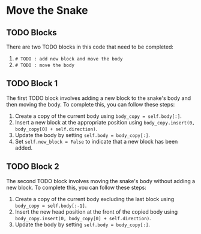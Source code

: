 # Move the Snake

## TODO Blocks

There are two TODO blocks in this code that need to be completed:

1. `# TODO : add new block and move the body`
2. `# TODO : move the body`

## TODO Block 1

The first TODO block involves adding a new block to the snake's body and then moving the body. To complete this, you can follow these steps:

1. Create a copy of the current body using `body_copy = self.body[:]`.
2. Insert a new block at the appropriate position using `body_copy.insert(0, body_copy[0] + self.direction)`.
3. Update the body by setting `self.body = body_copy[:]`.
4. Set `self.new_block = False` to indicate that a new block has been added.

## TODO Block 2

The second TODO block involves moving the snake's body without adding a new block. To complete this, you can follow these steps:

1. Create a copy of the current body excluding the last block using `body_copy = self.body[:-1]`.
2. Insert the new head position at the front of the copied body using `body_copy.insert(0, body_copy[0] + self.direction)`.
3. Update the body by setting `self.body = body_copy[:]`.
